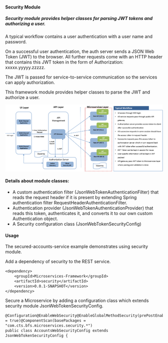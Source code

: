 #### Security Module

##### Security module provides helper classes for parsing JWT tokens and authorizing a user.

A typical workflow contains a user authentication with a user name and password.

On a successful user authentication, the auth server sends a JSON Web Token (JWT) to the browser. All further requests come with an HTTP header that contains this 
JWT token in the form of Authorization: xxxxx.yyyyy.zzzzz.

The JWT is passed for service-to-service communication so the services can apply authorization.

This framework module provides helper classes to parse the JWT and authorize a user.

![Typical Security Workflow](MSA-Security.png)

#### Details about module classes:
* A custom authentication filter (JsonWebTokenAuthenticationFilter) that reads the request header if it is present by extending Spring authentication filter RequestHeaderAuthenticationFilter.
* Authentication provider (JsonWebTokenAuthenticationProvider) that reads this token, authenticates it, and converts it to our own custom Authentication object.
* A Security configuration class (JsonWebTokenSecurityConfig)

#### Usage
The secured-accounts-service example demonstrates using security module.

Add a dependency of security to the REST service.
```
<dependency>
    <groupId>Microservices-Framework</groupId>
    <artifactId>security</artifactId>
    <version>0.0.1-SNAPSHOT</version>
</dependency>
```

Secure a Microservice by adding a configuration class which extends security module JsonWebTokenSecurityConfig.
```
@Configuration@EnableWebSecurity@EnableGlobalMethodSecurity(prePostEnabled = true)@ComponentScan(basePackages = "com.cts.bfs.microservices.security.*")
public class AccountsWebSecurityConfig extends JsonWebTokenSecurityConfig {

```

